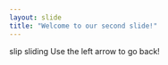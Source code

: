```yaml
---
layout: slide
title: "Welcome to our second slide!"
---
```

slip sliding 
Use the left arrow to go back!
